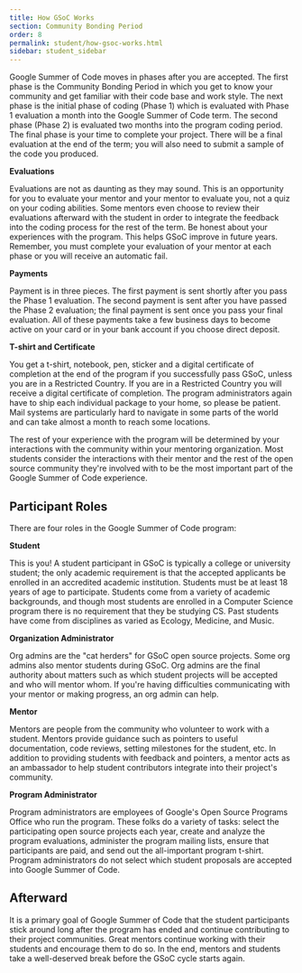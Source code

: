 ```yaml
---
title: How GSoC Works
section: Community Bonding Period
order: 8
permalink: student/how-gsoc-works.html
sidebar: student_sidebar
---
```


Google Summer of Code moves in phases after you are accepted. The first phase is the Community Bonding Period in which you get to know your community and get familiar with their code base and work style. The next phase is the initial phase of coding (Phase 1) which is evaluated with Phase 1 evaluation a month into the Google Summer of Code term. The second phase (Phase 2) is evaluated two months into the program coding period. The final phase is your time to complete your project. There will be a final evaluation at the end of the term; you will also need to submit a sample of the code you produced.

**Evaluations**

Evaluations are not as daunting as they may sound. This is an opportunity for you to evaluate your mentor and your mentor to evaluate you, not a quiz on your coding abilities. Some mentors even choose to review their evaluations afterward with the student in order to integrate the feedback into the coding process for the rest of the term. Be honest about your experiences with the program. This helps GSoC improve in future years. Remember, you must complete your evaluation of your mentor at each phase or you will receive an automatic fail.

**Payments**

Payment is in three pieces. The first payment is sent shortly after you pass the Phase 1 evaluation. The second payment is sent after you have passed the Phase 2 evaluation; the final payment is sent once you pass your final evaluation. All of these payments take a few business days to become active on your card or in your bank account if you choose direct deposit.

**T-shirt and Certificate**

You get a t-shirt, notebook, pen, sticker and a digital certificate of completion at the end of the program if you successfully pass GSoC, unless you are in a Restricted Country. If you are in a Restricted Country you will receive a digital certificate of completion. The program administrators again have to ship each individual package to your home, so please be patient. Mail systems are particularly hard to navigate in some parts of the world and can take almost a month to reach some locations.

The rest of your experience with the program will be determined by your interactions with the community within your mentoring organization. Most students consider the interactions with their mentor and the rest of the open source community they're involved with to be the most important part of the Google Summer of Code experience.


## Participant Roles

There are four roles in the Google Summer of Code program:

**Student**

This is you! A student participant in GSoC is typically a college or university student; the only academic requirement is that the accepted applicants be enrolled in an accredited academic institution. Students must be at least 18 years of age to participate. Students come from a variety of academic backgrounds, and though most students are enrolled in a Computer Science program there is no requirement that they be studying CS. Past students have come from disciplines as varied as Ecology, Medicine, and Music.

**Organization Administrator**

Org admins are the "cat herders" for GSoC open source projects. Some org admins also mentor students during GSoC. Org admins are the final authority about matters such as which student projects will be accepted and who will mentor whom. If you're having difficulties communicating with your mentor or making progress, an org admin can help.

**Mentor**

Mentors are people from the community who volunteer to work with a student. Mentors provide guidance such as pointers to useful documentation, code reviews, setting milestones for the student, etc. In addition to providing students with feedback and pointers, a mentor acts as an ambassador to help student contributors integrate into their project's community.

**Program Administrator**

Program administrators are employees of Google's Open Source Programs Office who run the program. These folks do a variety of tasks: select the participating open source projects each year, create and analyze the program evaluations, administer the program mailing lists, ensure that participants are paid, and send out the all-important program t-shirt. Program administrators do not select which student proposals are accepted into Google Summer of Code.


## Afterward

It is a primary goal of Google Summer of Code that the student participants stick around long after the program has ended and continue contributing to their project communities. Great mentors continue working with their students and encourage them to do so. In the end, mentors and students take a well-deserved break before the GSoC cycle starts again.


